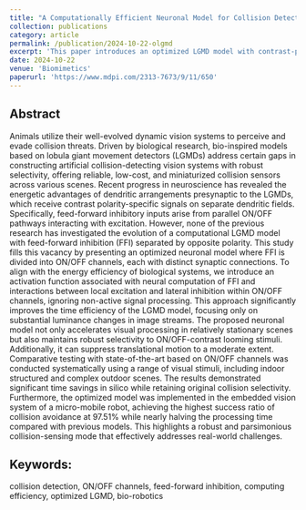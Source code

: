 ```yaml
---
title: "A Computationally Efficient Neuronal Model for Collision Detection with Contrast Polarity-Specific Feed-Forward Inhibition"
collection: publications
category: article
permalink: /publication/2024-10-22-olgmd
excerpt: 'This paper introduces an optimized LGMD model with contrast-polarity-specific inhibition to improve collision detection efficiency in embedded robotics.'
date: 2024-10-22
venue: 'Biomimetics'
paperurl: 'https://www.mdpi.com/2313-7673/9/11/650'
---
```


## Abstract
Animals utilize their well-evolved dynamic vision systems to perceive and evade collision threats. Driven by biological research, bio-inspired models based on lobula giant movement detectors (LGMDs) address certain gaps in constructing artificial collision-detecting vision systems with robust selectivity, offering reliable, low-cost, and miniaturized collision sensors across various scenes. Recent progress in neuroscience has revealed the energetic advantages of dendritic arrangements presynaptic to the LGMDs, which receive contrast polarity-specific signals on separate dendritic fields. Specifically, feed-forward inhibitory inputs arise from parallel ON/OFF pathways interacting with excitation. However, none of the previous research has investigated the evolution of a computational LGMD model with feed-forward inhibition (FFI) separated by opposite polarity. This study fills this vacancy by presenting an optimized neuronal model where FFI is divided into ON/OFF channels, each with distinct synaptic connections. To align with the energy efficiency of biological systems, we introduce an activation function associated with neural computation of FFI and interactions between local excitation and lateral inhibition within ON/OFF channels, ignoring non-active signal processing. This approach significantly improves the time efficiency of the LGMD model, focusing only on substantial luminance changes in image streams. The proposed neuronal model not only accelerates visual processing in relatively stationary scenes but also maintains robust selectivity to ON/OFF-contrast looming stimuli. Additionally, it can suppress translational motion to a moderate extent. Comparative testing with state-of-the-art based on ON/OFF channels was conducted systematically using a range of visual stimuli, including indoor structured and complex outdoor scenes. The results demonstrated significant time savings in silico while retaining original collision selectivity. Furthermore, the optimized model was implemented in the embedded vision system of a micro-mobile robot, achieving the highest success ratio of collision avoidance at 97.51% while nearly halving the processing time compared with previous models. This highlights a robust and parsimonious collision-sensing mode that effectively addresses real-world challenges.
## Keywords: 
collision detection, ON/OFF channels, feed-forward inhibition, computing efficiency, optimized LGMD, bio-robotics
